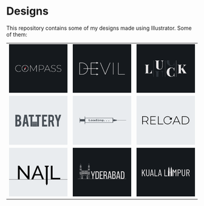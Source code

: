 # Designs
This repository contains some of my designs made using Illustrator.
Some of them:
<table>
    <tr>
      <td><img src="2020-12/png/12.12.2020.png"></td>
      <td><img src="2020-12/png/10.12.2020.png"></td>
      <td><img src="2020-12/png/06.12.2020.png"></td>
    </tr>
    <tr>
      <td><img src="2020-11/png/28.11.2020.png"></td>
      <td><img src="2020-11/png/30.11.2020.png"></td>
      <td><img src="2020-11/png/25.11.2020.png"></td>
    </tr>
    <tr>
      <td><img src="2020-11/png/24.11.2020.png"></td>
      <td><img src="2020-12/png/20.12.2020.png"></td>
      <td><img src="2020-12/png/29.12.2020.png"></td>
    </tr>
</table>
